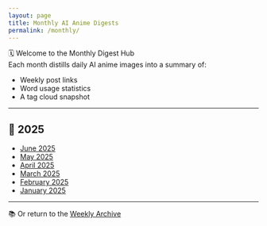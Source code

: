 ```yaml
---
layout: page
title: Monthly AI Anime Digests
permalink: /monthly/
---
```


🗓️ Welcome to the Monthly Digest Hub  
Each month distills daily AI anime images into a summary of:
- Weekly post links
- Word usage statistics
- A tag cloud snapshot

---

## 📆 2025
- [June 2025](/monthly/2025-06.md)
- [May 2025](/monthly/2025-05.md)
- [April 2025](/monthly/2025-04.md)
- [March 2025](/monthly/2025-03.md)
- [February 2025](/monthly/2025-02.md)
- [January 2025](/monthly/2025-01.md)

---

📚 Or return to the [Weekly Archive](/archive/)
